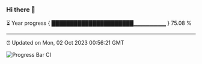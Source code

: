 ### Hi there 👋

⏳ Year progress { ██████████████████████▁▁▁▁▁▁▁▁ } 75.08 %

---

⏰ Updated on Mon, 02 Oct 2023 00:56:21 GMT

![Progress Bar CI](https://github.com/JuvenileQ/Progress-Bar-CI/workflows/main/badge.svg)
